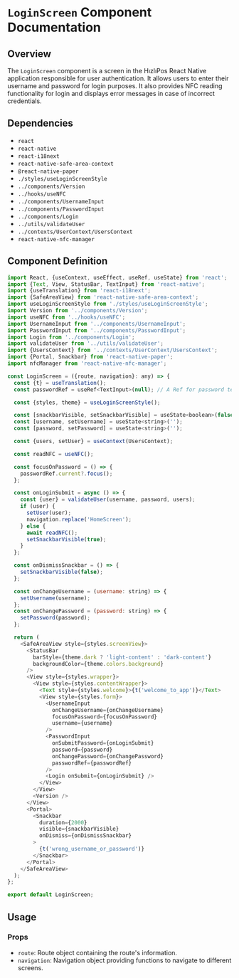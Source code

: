 # `LoginScreen` Component Documentation

## Overview

The `LoginScreen` component is a screen in the HızlıPos React Native application responsible for user authentication. It allows users to enter their username and password for login purposes. It also provides NFC reading functionality for login and displays error messages in case of incorrect credentials.

## Dependencies

- `react`
- `react-native`
- `react-i18next`
- `react-native-safe-area-context`
- `@react-native-paper`
- `./styles/useLoginScreenStyle`
- `../components/Version`
- `../hooks/useNFC`
- `../components/UsernameInput`
- `../components/PasswordInput`
- `../components/Login`
- `../utils/validateUser`
- `../contexts/UserContext/UsersContext`
- `react-native-nfc-manager`

## Component Definition

```js
import React, {useContext, useEffect, useRef, useState} from 'react';
import {Text, View, StatusBar, TextInput} from 'react-native';
import {useTranslation} from 'react-i18next';
import {SafeAreaView} from 'react-native-safe-area-context';
import useLoginScreenStyle from './styles/useLoginScreenStyle';
import Version from '../components/Version';
import useNFC from '../hooks/useNFC';
import UsernameInput from '../components/UsernameInput';
import PasswordInput from '../components/PasswordInput';
import Login from '../components/Login';
import validateUser from '../utils/validateUser';
import {UsersContext} from '../contexts/UserContext/UsersContext';
import {Portal, Snackbar} from 'react-native-paper';
import nfcManager from 'react-native-nfc-manager';

const LoginScreen = ({route, navigation}: any) => {
  const {t} = useTranslation();
  const passwordRef = useRef<TextInput>(null); // A Ref for password textinput component

  const {styles, theme} = useLoginScreenStyle();

  const [snackbarVisible, setSnackbarVisible] = useState<boolean>(false);
  const [username, setUsername] = useState<string>('');
  const [password, setPassword] = useState<string>('');

  const {users, setUser} = useContext(UsersContext);

  const readNFC = useNFC();

  const focusOnPassword = () => {
    passwordRef.current?.focus();
  };

  const onLoginSubmit = async () => {
    const {user} = validateUser(username, password, users);
    if (user) {
      setUser(user);
      navigation.replace('HomeScreen');
    } else {
      await readNFC();
      setSnackbarVisible(true);
    }
  };

  const onDismissSnackbar = () => {
    setSnackbarVisible(false);
  };

  const onChangeUsername = (username: string) => {
    setUsername(username);
  };
  const onChangePassword = (password: string) => {
    setPassword(password);
  };

  return (
    <SafeAreaView style={styles.screenView}>
      <StatusBar
        barStyle={theme.dark ? 'light-content' : 'dark-content'}
        backgroundColor={theme.colors.background}
      />
      <View style={styles.wrapper}>
        <View style={styles.contentWrapper}>
          <Text style={styles.welcome}>{t('welcome_to_app')}</Text>
          <View style={styles.form}>
            <UsernameInput
              onChangeUsername={onChangeUsername}
              focusOnPassword={focusOnPassword}
              username={username}
            />
            <PasswordInput
              onSubmitPassword={onLoginSubmit}
              password={password}
              onChangePassword={onChangePassword}
              passwordRef={passwordRef}
            />
            <Login onSubmit={onLoginSubmit} />
          </View>
        </View>
        <Version />
      </View>
      <Portal>
        <Snackbar
          duration={2000}
          visible={snackbarVisible}
          onDismiss={onDismissSnackbar}
        >
          {t('wrong_username_or_password')}
        </Snackbar>
      </Portal>
    </SafeAreaView>
  );
};

export default LoginScreen;
```

## Usage

### Props

- `route`: Route object containing the route's information.
- `navigation`: Navigation object providing functions to navigate to different screens.
